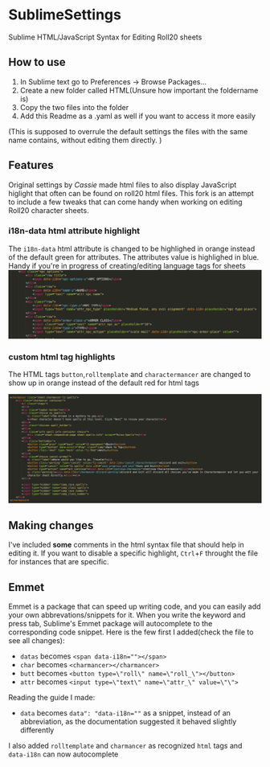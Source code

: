 # SublimeSettings
Sublime HTML/JavaScript Syntax for Editing Roll20 sheets 

## How to use
1. In Sublime text go to Preferences -> Browse Packages...
2. Create a new folder called HTML(Unsure how important the foldername is)
3. Copy the two files into the folder
4. Add this Readme as a .yaml as well if you want to access it more easily

(This is supposed to overrule the default settings the files with the same name contains, without editing them directly. )

## Features

Original settings by *Cassie* made html files to also display JavaScript higlight that often can be found on roll20 html files. This fork is an attempt to include a few tweaks that can come handy when working on editing Roll20 character sheets.


### i18n-data html attribute highlight

The `i18n-data` html attribute is changed to be highlighed in orange instead of the default green for attributes. The attributes value is highlighed in blue. Handy if you're in progress of creating/editing language tags for sheets
![data-i18n attribute](/images/data-i18n.png)

### custom html tag highlights

The HTML tags `button`,`rolltemplate` and `charactermancer` are changed to show up in orange instead of the default red for html tags

![button](/images/button.png)

## Making changes

I've included **some** comments in the html syntax file that should help in editing it. If you want to disable a specific highlight, `Ctrl`+`F` throught the file for instances that are specific. 

## Emmet

Emmet is a package that can speed up writing code, and you can easily add your own abbrevations/snippets for it. When you write the keyword and press tab, Sublime's Emmet package will autocomplete to the corresponding code snippet. Here is the few first I added(check the file to see all changes):

* `datas` becomes `<span data-i18n=""></span>`
* `char` becomes `<charmancer></charmancer>`
* `butt` becomes `<button type=\"roll\" name=\"roll_\"></button>`
* `attr` becomes `<input type=\"text\" name=\"attr_\" value=\"\">`

Reading the guide I made:
* `data` becomes `data": "data-i18n=""` as a snippet, instead of an abbreviation, as the documentation suggested it behaved slightly differently

I also added `rolltemplate` and `charmancer` as recognized `html` tags and `data-i18n` can now autocomplete
